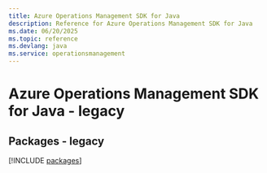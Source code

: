 ```yaml
---
title: Azure Operations Management SDK for Java
description: Reference for Azure Operations Management SDK for Java
ms.date: 06/20/2025
ms.topic: reference
ms.devlang: java
ms.service: operationsmanagement
---
```

# Azure Operations Management SDK for Java - legacy
## Packages - legacy
[!INCLUDE [packages](operations-management-index.md)]